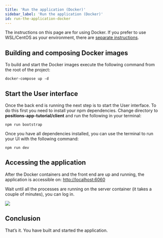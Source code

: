 ```yaml
---
title: 'Run the application (Docker)'
sidebar_label: 'Run the application (Docker)'
id: run-the-application-docker
---
```


The instructions on this page are for using Docker. If you prefer to use WSL/CentOS as your environment, there are [separate instructions](/getting-started/go-to-the-next-level/run-the-application-wsl/).

## Building and composing Docker images 

To build and start the Docker images execute the following command from the root of the project:
```shell title="./positions-app-tutorial"
docker-compose up -d
```

## Start the User interface

Once the back end is running the next step is to start the User interface. To do this first you need to install your npm dependencies. Change directory to **positions-app-tutorial/client** and run the following in your terminal:
```shell title="./positions-app-tutorial/client"
npm run bootstrap
```

Once you have all dependencies installed, you can use the terminal to run your UI with the following command:
```shell title="./positions-app-tutorial/client"
npm run dev
```

## Accessing the application

After the Docker containers and the front end are up and running, the application is accessible on: [http://localhost:6060](http://localhost:6060)

Wait until all the processes are running on the server container (it takes a couple of minutes), you can log in.

![](/img/positions_login.png)

## Conclusion
That’s it. You have built and started the application.

